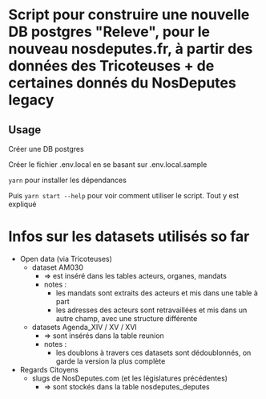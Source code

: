 # Script pour construire une nouvelle DB postgres "Releve", pour le nouveau nosdeputes.fr, à partir des données des Tricoteuses + de certaines donnés du NosDeputes legacy

## Usage

Créer une DB postgres

Créer le fichier .env.local en se basant sur .env.local.sample

`yarn` pour installer les dépendances

Puis `yarn start --help` pour voir comment utiliser le script. Tout y est expliqué

# Infos sur les datasets utilisés so far

- Open data (via Tricoteuses)
  - dataset AM030
    - => est inséré dans les tables acteurs, organes, mandats
    - notes :
      - les mandats sont extraits des acteurs et mis dans une table à part
      - les adresses des acteurs sont retravaillées et mis dans un autre champ, avec une structure différente
  - datasets Agenda_XIV / XV / XVI
    - => sont insérés dans la table reunion
    - notes :
      - les doublons à travers ces datasets sont dédoublonnés, on garde la version la plus complète
- Regards Citoyens
  - slugs de NosDeputes.com (et les législatures précédentes)
    - => sont stockés dans la table nosdeputes_deputes

